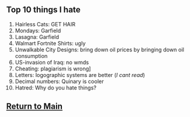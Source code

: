 ## Top 10 things I hate

1) Hairless Cats: GET HAIR
2) Mondays: Garfield
3) Lasagna: Garfield
4) Walmart Fortnite Shirts: ugly
5) Unwalkable City Designs: bring down oil prices by bringing down oil consumption
6) US-invasion of Iraq: no wmds
7) Cheating: plagiarism is wrong]
8) Letters: logographic systems are better (_I cant read_)
9) Decimal numbers: Quinary is cooler
10) Hatred: Why do you hate things?

## [Return to Main](https://github.com/KayvonPaygon/IT-1000-midterm-project/blob/main/README.md)
